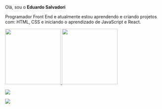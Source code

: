 Olá, sou o <strong>Eduardo Salvadori</strong> 

Programador Front End e atualmente estou aprendendo e criando projetos com:
HTML, CSS e iniciando o aprendizado de JavaScript e React.

<div>
<a href="https://github.com/EduardoSalvadori">

<img height="180em" src="https://github-readme-stats.vercel.app/api/top-langs/?username=EduardoSalvadori&layout=compact&langs count=78theme=dracula"/>

<img height="180em" src="https://github-readme-stats.vercel.app/api?username=EduardoSalvadorikshow icons=true&theme=dracula&include all commits=true&count private=true"/>
</div>

<div>

<a href="https://instagram.com/eduardosalvadori" target="_blank"><img src="https://img.shields.io/badge/-Instagram-X23E4405F?style=for-the-
badge&logo=instagram&logoColor=white" target="_blank"></a>

<a href="https://www.linkedin.com/in/eduardo-henrique-salvadori-santos-088048176/" target="_blank"><img src="https://img.shields.io/badge/-LinkedIn-%230077B5?style=for-the-
badge&logo=linkedin&logoColor=white" target="_blank"></a>

</div> 

<!--
**EduardoSalvadori/EduardoSalvadori** is a ✨ _special_ ✨ repository because its `README.md` (this file) appears on your GitHub profile.

Here are some ideas to get you started:

- 🔭 I’m currently working on ...
- 🌱 I’m currently learning ...
- 👯 I’m looking to collaborate on ...
- 🤔 I’m looking for help with ...
- 💬 Ask me about ...
- 📫 How to reach me: ...
- 😄 Pronouns: ...
- ⚡ Fun fact: ...
-->

